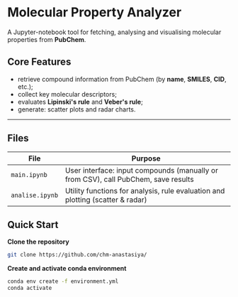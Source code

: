 # Molecular Property Analyzer
A Jupyter-notebook tool for fetching, analysing and visualising molecular properties from **PubChem**.

## Core Features

* retrieve compound information from PubChem (by **name**, **SMILES**, **CID**, etc.);
* collect key molecular descriptors;
* evaluates **Lipinski's rule** and **Veber's rule**;
* generate: scatter plots and radar charts.

---

## Files

| File | Purpose |
|------|---------|
| `main.ipynb` | User interface: input compounds (manually or from CSV), call PubChem, save results |
| `analise.ipynb` | Utility functions for analysis, rule evaluation and plotting (scatter & radar) |

## Quick Start

**Clone the repository**

   ```bash
   git clone https://github.com/chm-anastasiya/
   ```

**Create and activate conda environment**  
   ```bash
   conda env create -f environment.yml
   conda activate 
   ```

